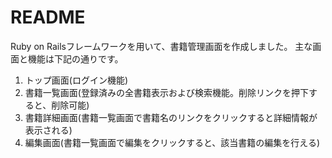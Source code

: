 # README

Ruby on Railsフレームワークを用いて、書籍管理画面を作成しました。
主な画面と機能は下記の通りです。

1. トップ画面(ログイン機能)
2. 書籍一覧画面(登録済みの全書籍表示および検索機能。削除リンクを押下すると、削除可能)
3. 書籍詳細画面(書籍一覧画面で書籍名のリンクをクリックすると詳細情報が表示される)
4. 編集画面(書籍一覧画面で編集をクリックすると、該当書籍の編集を行える)
